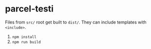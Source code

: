 # parcel-testi

Files from `src/` root get built to `dist/`. They can include templates with `<include>`.

1. `npm install`
2. `npm run build`
